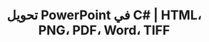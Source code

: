---
title: تحويل PowerPoint في C# | HTML، PNG، PDF، Word، TIFF
linktitle: تحويل PowerPoint
type: docs
weight: 20
url: /net/convert-powerpoint/
description: تسرد هذه المقالة المواضيع وأكواد العينات في C# .NET التي يمكن استخدامها لتحويل PowerPoint (PPT، PPTX، ODP) إلى تنسيقات مختلفة مثل HTML، PNG، PDF، Word، TIFF إلخ.
---